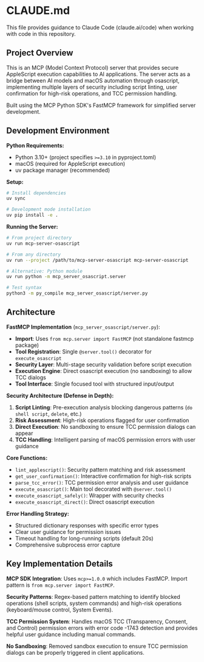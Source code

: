 # CLAUDE.md

This file provides guidance to Claude Code (claude.ai/code) when working with code in this repository.

## Project Overview

This is an MCP (Model Context Protocol) server that provides secure AppleScript execution capabilities to AI applications. The server acts as a bridge between AI models and macOS automation through osascript, implementing multiple layers of security including script linting, user confirmation for high-risk operations, and TCC permission handling.

Built using the MCP Python SDK's FastMCP framework for simplified server development.

## Development Environment

**Python Requirements:**
- Python 3.10+ (project specifies `>=3.10` in pyproject.toml)
- macOS (required for AppleScript execution)
- uv package manager (recommended)

**Setup:**
```bash
# Install dependencies
uv sync

# Development mode installation
uv pip install -e .
```

**Running the Server:**
```bash
# From project directory
uv run mcp-server-osascript

# From any directory
uv run --project /path/to/mcp-server-osascript mcp-server-osascript

# Alternative: Python module
uv run python -m mcp_server_osascript.server

# Test syntax
python3 -m py_compile mcp_server_osascript/server.py
```

## Architecture

**FastMCP Implementation** (`mcp_server_osascript/server.py`):
- **Import**: Uses `from mcp.server import FastMCP` (not standalone fastmcp package)
- **Tool Registration**: Single `@server.tool()` decorator for `execute_osascript`
- **Security Layer**: Multi-stage security validation before script execution
- **Execution Engine**: Direct osascript execution (no sandboxing) to allow TCC dialogs
- **Tool Interface**: Single focused tool with structured input/output

**Security Architecture (Defense in Depth):**
1. **Script Linting**: Pre-execution analysis blocking dangerous patterns (`do shell script`, `delete`, etc.)
2. **Risk Assessment**: High-risk operations flagged for user confirmation
3. **Direct Execution**: No sandboxing to ensure TCC permission dialogs can appear
4. **TCC Handling**: Intelligent parsing of macOS permission errors with user guidance

**Core Functions:**
- `lint_applescript()`: Security pattern matching and risk assessment
- `get_user_confirmation()`: Interactive confirmation for high-risk scripts
- `parse_tcc_error()`: TCC permission error analysis and user guidance
- `execute_osascript()`: Main tool decorated with `@server.tool()`
- `execute_osascript_safely()`: Wrapper with security checks
- `execute_osascript_direct()`: Direct osascript execution

**Error Handling Strategy:**
- Structured dictionary responses with specific error types
- Clear user guidance for permission issues
- Timeout handling for long-running scripts (default 20s)
- Comprehensive subprocess error capture

## Key Implementation Details

**MCP SDK Integration**: Uses `mcp>=1.0.0` which includes FastMCP. Import pattern is `from mcp.server import FastMCP`.

**Security Patterns**: Regex-based pattern matching to identify blocked operations (shell scripts, system commands) and high-risk operations (keyboard/mouse control, System Events).

**TCC Permission System**: Handles macOS TCC (Transparency, Consent, and Control) permission errors with error code -1743 detection and provides helpful user guidance including manual commands.

**No Sandboxing**: Removed sandbox execution to ensure TCC permission dialogs can be properly triggered in client applications.